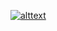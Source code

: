 
<title align=center>JOGO MARIO</title>


[![alttext](https://github.com/GabrielleMFerreira/Mario-Jogo/assets/57406751/38c6d20a-64f2-4011-adff-9bfd55000cba)](https://gabriellemferreira.github.io/Mario-Jogo/)
